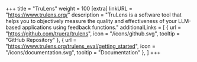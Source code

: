 +++
title = "TruLens"
weight = 100
[extra]
linkURL = "https://www.trulens.org/"
description = "TruLens is a software tool that helps you to objectively measure the quality and effectiveness of your LLM-based applications using feedback functions."
additionalLinks = [
  { url = "https://github.com/truera/trulens", icon = "/icons/github.svg", tooltip = "GitHub Repository" },
  { url = "https://www.trulens.org/trulens_eval/getting_started", icon = "/icons/documentation.svg", tooltip = "Documentation" },
]
+++
